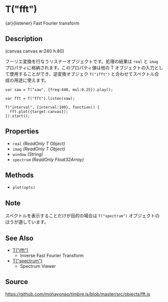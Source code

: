 T("fft")
========
{ar}{listener} Fast Fourier transform

## Description ##

(canvas canvas w:240 h:80)

フーリエ変換を行なうリスナーオブジェクトです。処理の結果は `real` と `imag` プロパティに格納されます。このプロパティ値は他の T オブジェクトの入力として使用することができ、逆変換オブジェク `T("ifft")` と合わせてスペクトル合成の用途に使えます。

```timbre
var saw = T("saw", {freq:440, mul:0.25}).play();

var fft = T("fft").listen(saw);

T("interval", {interval:100}, function() {
  fft.plot({target:canvas});    
}).start();
```

## Properties ##
- `real` _(ReadOnly T Object)_
- `imag` _(ReadOnly T Object)_
- `window` _(String)_
- `spectrum` _(ReadOnly Float32Array)_

## Methods ##
- `plot(opts)`

## Note ##
スペクトルを表示することだけが目的の場合は `T("spectrum")` オブジェクトのほうが適しています。

## See Also ##
- [T("ifft")](./ifft.html)
  - Inverse Fast Fourier Transform
- [T("spectrum")](./spectrum.html)
  - Spectrum Viewer

## Source ##
https://github.com/mohayonao/timbre.js/blob/master/src/objects/fft.js
